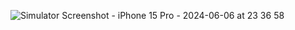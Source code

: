 ![Simulator Screenshot - iPhone 15 Pro - 2024-06-06 at 23 36 58](https://github.com/samirakhmadi/WBContact/assets/84042653/04b89284-d042-4429-89b2-039d01a25bb6)

